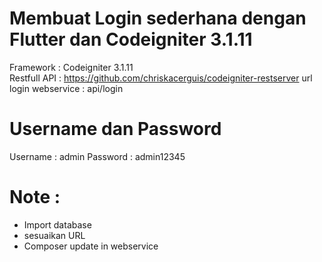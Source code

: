 # Membuat Login sederhana dengan Flutter dan Codeigniter 3.1.11

Framework : Codeigniter 3.1.11 <br>
Restfull API : https://github.com/chriskacerguis/codeigniter-restserver
url login webservice : api/login

# Username dan Password
Username : admin
Password : admin12345

# Note :
- Import database
- sesuaikan URL
- Composer update in webservice


